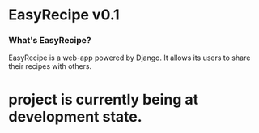 # EasyRecipe v0.1
### What's EasyRecipe?
EasyRecipe is a web-app powered by Django. It allows its users to share their recipes with others.
# project is currently being at development state.

